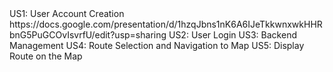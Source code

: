 <link to template slide> US1: User Account Creation
https://docs.google.com/presentation/d/1hzqJbns1nK6A6IJeTkkwnxwkHHRbnG5PuGCOvIsvrfU/edit?usp=sharing US2: User Login
<link to template slide> US3: Backend Management
<link to template slide> US4: Route Selection and Navigation to Map
<link to template slide> US5: Display Route on the Map

